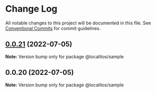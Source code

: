 # Change Log

All notable changes to this project will be documented in this file.
See [Conventional Commits](https://conventionalcommits.org) for commit guidelines.

## [0.0.21](https://github.com/Localitos/pluto/compare/@localitos/sample@0.0.20...@localitos/sample@0.0.21) (2022-07-05)

**Note:** Version bump only for package @localitos/sample





## 0.0.20 (2022-07-05)

**Note:** Version bump only for package @localitos/sample
